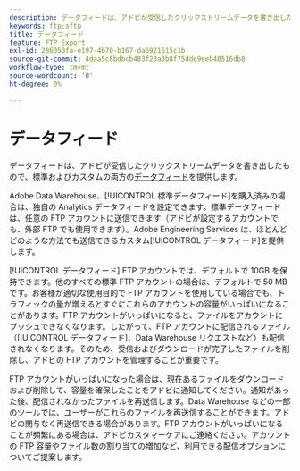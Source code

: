 ```yaml
---
description: データフィードは、アドビが受信したクリックストリームデータを書き出したもので、標準およびカスタムの両方のデータフィードを提供します。
keywords: ftp;sftp
title: データフィード
feature: FTP Export
exl-id: 286050fa-e197-4b70-b167-da6921615c1b
source-git-commit: 4daa5c8bdbcb483f23a3b8f75dde9eeb48516db8
workflow-type: tm+mt
source-wordcount: '0'
ht-degree: 0%

---
```


# データフィード

データフィードは、アドビが受信したクリックストリームデータを書き出したもので、標準およびカスタムの両方の[データフィード](/help/export/analytics-data-feed/data-feed-overview.md)を提供します。

Adobe Data Warehouse、[!UICONTROL 標準データフィード]を購入済みの場合は、独自の Analytics データフィードを設定できます。標準データフィードは、任意の FTP アカウントに送信できます（アドビが設定するアカウントでも、外部 FTP でも使用できます）。Adobe Engineering Services は、ほとんどどのような方法でも送信できるカスタム[!UICONTROL データフィード]を提供します。

[!UICONTROL データフィード] FTP アカウントでは、デフォルトで 10GB を保持できます。他のすべての標準 FTP アカウントの場合は、デフォルトで 50 MB です。お客様が適切な使用目的で FTP アカウントを使用している場合でも、トラフィックの量が増えるとすぐにこれらのアカウントの容量がいっぱいになることがあります。FTP アカウントがいっぱいになると、ファイルをアカウントにプッシュできなくなります。したがって、FTP アカウントに配信されるファイル（[!UICONTROL データフィード]、Data Warehouse リクエストなど）も配信されなくなります。そのため、受信およびダウンロードが完了したファイルを削除し、アドビの FTP アカウントを管理することが重要です。

FTP アカウントがいっぱいになった場合は、現在あるファイルをダウンロードおよび削除して、容量を確保したことをアドビに通知してください。通知があった後、配信されなかったファイルを再送信します。Data Warehouse などの一部のツールでは、ユーザーがこれらのファイルを再送信することができます。アドビの関与なく再送信できる場合があります。FTP アカウントがいっぱいになることが頻繁にある場合は、アドビカスタマーケアにご連絡ください。アカウントの FTP 容量やファイル数の割り当ての増加など、利用できる配信オプションについてご提案します。

